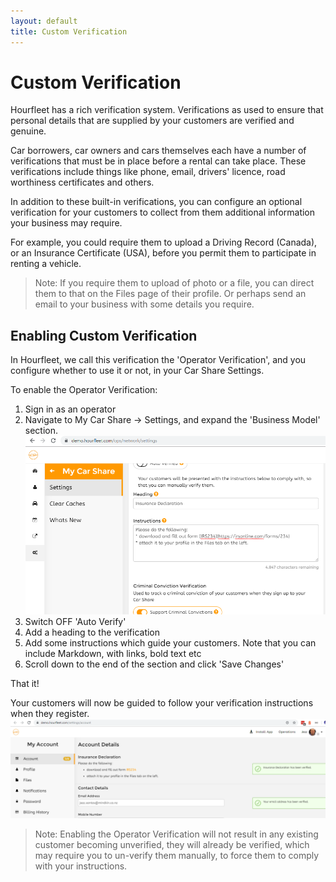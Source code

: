 ```yaml
---
layout: default
title: Custom Verification
---
```


# Custom Verification

Hourfleet has a rich verification system. Verifications as used to ensure that personal details that are supplied by your customers are verified and genuine.

Car borrowers, car owners and cars themselves each have a number of verifications that must be in place before a rental can take place. These verifications include things like phone, email, drivers' licence, road worthiness certificates and others.

In addition to these built-in verifications, you can configure an optional verification for your customers to collect from them additional information your business may require. 

For example, you could require them to upload a Driving Record (Canada), or an Insurance Certificate (USA), before you permit them to participate in renting a vehicle. 

> Note: If you require them to upload of photo or a file, you can direct them to that on the Files page of their profile. Or perhaps send an email to your business with some details you require.

## Enabling Custom Verification

In Hourfleet, we call this verification the 'Operator Verification', and you configure whether to use it or not, in your Car Share Settings.

To enable the Operator Verification:

1. Sign in as an operator 
1. Navigate to My Car Share -> Settings, and expand the 'Business Model' section.    
![Verification Setup](images/verifications/VerificationCustomSetup.png)
1. Switch OFF 'Auto Verify' 
1. Add a heading to the verification 
1. Add some instructions which guide your customers. Note that you can include Markdown, with links, bold text etc  
1. Scroll down to the end of the section and click 'Save Changes'  

That it!

Your customers will now be guided to follow your verification instructions when they register.
![Verification Display](images/verifications/VerificationCustomUse.png)

>Note: Enabling the Operator Verification will not result in any existing customer becoming unverified, they will already be verified, which may require you to un-verify them manually, to force them to comply with your instructions.

